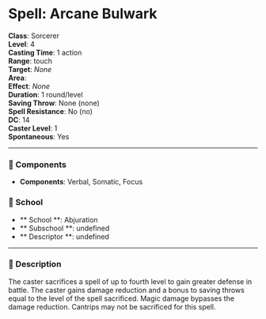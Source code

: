 
# Spell: Arcane Bulwark
**Class**: Sorcerer  
**Level**: 4  
**Casting Time**: 1 action  
**Range**: touch  
**Target**: _None_  
**Area**:   
**Effect**: _None_  
**Duration**: 1 round/level  
**Saving Throw**: None (none)  
**Spell Resistance**: No (no)  
**DC**: 14  
**Caster Level**: 1  
**Spontaneous**: Yes

---

### 🔮 Components
- **Components**: Verbal, Somatic, Focus

### 🏫 School
- ** School **: Abjuration
- ** Subschool **: undefined
- ** Descriptor **: undefined
---

### 📜 Description
The caster sacrifices a spell of up to fourth level to gain greater defense in battle. The caster gains damage reduction and a bonus to saving throws equal to the level of the spell sacrificed. Magic damage bypasses the damage reduction. Cantrips may not be sacrificed for this spell.
